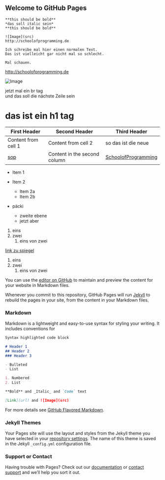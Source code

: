 ## Welcome to GitHub Pages


```
**this should be bold**  
*das soll italic sein*  
**this should be bold**  

![Image](src)  
http://schoolofprogramming.de

Ich schreibe mal hier einen normalen Text.  
Das ist vielleicht gar nicht mal so schlecht.  

Mal schauen.

```
http://schoolofprogramming.de


![Image](http://schoolofprogramming.de/images/teaching_group1_1000.jpg)

jetzt mal ein br tag<br>
und das soll die nächste Zeile sein  

<H1>das ist ein h1 tag</h1>

First Header | Second Header | Third Header
------------ | ------------- | ------------
Content from cell 1 | Content from cell 2 | so das ist die neue
[sop](http://schoolofprogramming.de)   | Content in the second column | [SchoolofProgramming](http://schoolofprogramming.de)  



* Item 1
* Item 2
  * Item 2a
  * Item 2b
  
* päcki
  * zweite ebene
  * jetzt aber
  
1. eins
2. zwei
   1. eins von zwei

[link zu spiegel](http://spiegel.de)


1. eins
1. zwei
   1. eins von zwei
 

You can use the [editor on GitHub](https://github.com/webdiver/webdiver.github.io/edit/master/README.md) to maintain and preview the content for your website in Markdown files.

Whenever you commit to this repository, GitHub Pages will run [Jekyll](https://jekyllrb.com/) to rebuild the pages in your site, from the content in your Markdown files.

### Markdown

Markdown is a lightweight and easy-to-use syntax for styling your writing. It includes conventions for

```markdown
Syntax highlighted code block

# Header 1
## Header 2
### Header 3

- Bulleted
- List

1. Numbered
2. List

**Bold** and _Italic_ and `Code` text

[Link](url) and ![Image](src)
```

For more details see [GitHub Flavored Markdown](https://guides.github.com/features/mastering-markdown/).

### Jekyll Themes

Your Pages site will use the layout and styles from the Jekyll theme you have selected in your [repository settings](https://github.com/webdiver/webdiver.github.io/settings). The name of this theme is saved in the Jekyll `_config.yml` configuration file.

### Support or Contact

Having trouble with Pages? Check out our [documentation](https://help.github.com/categories/github-pages-basics/) or [contact support](https://github.com/contact) and we’ll help you sort it out.

